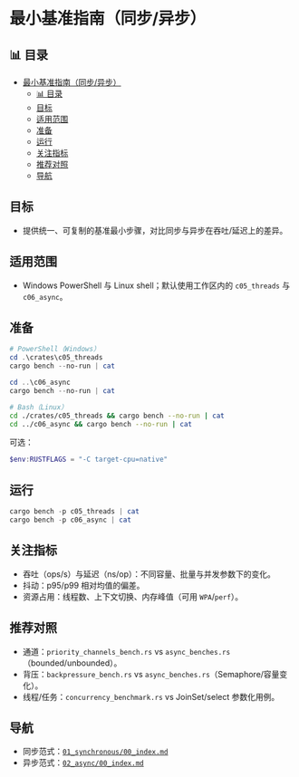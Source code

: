 ﻿# 最小基准指南（同步/异步）

## 📊 目录

- [最小基准指南（同步/异步）](#最小基准指南同步异步)
  - [📊 目录](#-目录)
  - [目标](#目标)
  - [适用范围](#适用范围)
  - [准备](#准备)
  - [运行](#运行)
  - [关注指标](#关注指标)
  - [推荐对照](#推荐对照)
  - [导航](#导航)

## 目标

- 提供统一、可复制的基准最小步骤，对比同步与异步在吞吐/延迟上的差异。

## 适用范围

- Windows PowerShell 与 Linux shell；默认使用工作区内的 `c05_threads` 与 `c06_async`。

## 准备

```powershell
# PowerShell（Windows）
cd .\crates\c05_threads
cargo bench --no-run | cat

cd ..\c06_async
cargo bench --no-run | cat
```

```bash
# Bash（Linux）
cd ./crates/c05_threads && cargo bench --no-run | cat
cd ../c06_async && cargo bench --no-run | cat
```

可选：

```powershell
$env:RUSTFLAGS = "-C target-cpu=native"
```

## 运行

```powershell
cargo bench -p c05_threads | cat
cargo bench -p c06_async | cat
```

## 关注指标

- 吞吐（ops/s）与延迟（ns/op）：不同容量、批量与并发参数下的变化。
- 抖动：p95/p99 相对均值的偏差。
- 资源占用：线程数、上下文切换、内存峰值（可用 `WPA`/`perf`）。

## 推荐对照

- 通道：`priority_channels_bench.rs` vs `async_benches.rs`（bounded/unbounded）。
- 背压：`backpressure_bench.rs` vs `async_benches.rs`（Semaphore/容量变化）。
- 线程/任务：`concurrency_benchmark.rs` vs JoinSet/select 参数化用例。

## 导航

- 同步范式：[`01_synchronous/00_index.md`](./01_synchronous/00_index.md)
- 异步范式：[`02_async/00_index.md`](./02_async/00_index.md)
